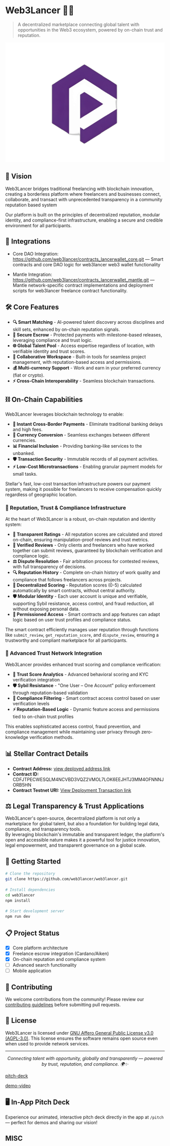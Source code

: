 # Web3Lancer 🚀✨

> A decentralized marketplace connecting global talent with opportunities in the Web3 ecosystem, powered by on-chain trust and reputation.

<p align="center">
  <img src="public/logo/web3lancer.jpg" alt="Web3Lancer Logo">
</p>

## 🌟 Vision

Web3Lancer bridges traditional freelancing with blockchain innovation, creating a borderless platform where freelancers and businesses connect, collaborate, and transact with unprecedented transparency in a community reputation based system

Our platform is built on the principles of decentralized reputation, modular identity, and compliance-first infrastructure, enabling a secure and credible environment for all participants.

## 🔗 Integrations

- Core DAO Integration: https://github.com/web3lancer/contracts_lancerwallet_core.git — Smart contracts and core DAO logic for web3lancer web3 wallet functionality

- Mantle Integration: https://github.com/web3lancer/contracts_lancerwallet_mantle.git — Mantle network-specific contract implementations and deployment scripts for web3lancer freelance contract functionality.



## 🛠️ Core Features

- **🔍 Smart Matching** - AI-powered talent discovery across disciplines and skill sets, enhanced by on-chain reputation signals.
- **🔐 Secure Escrow** - Protected payments with milestone-based releases, leveraging compliance and trust logic.
- **🌐 Global Talent Pool** - Access expertise regardless of location, with verifiable identity and trust scores.
- **🤝 Collaborative Workspace** - Built-in tools for seamless project management, with reputation-based access and permissions.
- **💰 Multi-currency Support** - Work and earn in your preferred currency (fiat or crypto).
- **⚡ Cross-Chain Interoperability** - Seamless blockchain transactions.

## ⛓️ On-Chain Capabilities

Web3Lancer leverages blockchain technology to enable:

- **💸 Instant Cross-Border Payments** - Eliminate traditional banking delays and high fees.
- **🔄 Currency Conversion** - Seamless exchanges between different currencies.
- **📊 Financial Inclusion** - Providing banking-like services to the unbanked.
- **🛡️ Transaction Security** - Immutable records of all payment activities.
- **⚡ Low-Cost Microtransactions** - Enabling granular payment models for small tasks.

Stellar's fast, low-cost transaction infrastructure powers our payment system, making it possible for freelancers to receive compensation quickly regardless of geographic location.

### 🌟 Reputation, Trust & Compliance Infrastructure

At the heart of Web3Lancer is a robust, on-chain reputation and identity system:

- **💯 Transparent Ratings** - All reputation scores are calculated and stored on-chain, ensuring manipulation-proof reviews and trust metrics.
- **👥 Verified Reviews** - Only clients and freelancers who have worked together can submit reviews, guaranteed by blockchain verification and compliance logic.
- **⚖️ Dispute Resolution** - Fair arbitration process for contested reviews, with full transparency of decisions.
- **🔍 Reputation History** - Complete on-chain history of work quality and compliance that follows freelancers across projects.
- **🧮 Decentralized Scoring** - Reputation scores (0-5) calculated automatically by smart contracts, without central authority.
- **🛡️ Modular Identity** - Each user account is unique and verifiable, supporting Sybil resistance, access control, and fraud reduction, all without exposing personal data.
- **🔗 Permissioned Access** - Smart contracts and app features can adapt logic based on user trust profiles and compliance status.

The smart contract efficiently manages user reputation through functions like `submit_review`, `get_reputation_score`, and `dispute_review`, ensuring a trustworthy and compliant marketplace for all participants.

### 🔗 Advanced Trust Network Integration

Web3Lancer provides enhanced trust scoring and compliance verification:

- **🎯 Trust Score Analytics** - Advanced behavioral scoring and KYC verification integration
- **🛡️ Sybil Resistance** - "One User – One Account" policy enforcement through reputation-based validation
- **🔐 Compliance Filtering** - Smart contract access control based on user verification levels
- **⚡ Reputation-Based Logic** - Dynamic feature access and permissions tied to on-chain trust profiles

This enables sophisticated access control, fraud prevention, and compliance management while maintaining user privacy through zero-knowledge verification methods.

## 📊 Stellar Contract Details

- **Contract Address:** [view deployed address link](https://stellar.expert/explorer/testnet/contract/CDFJTPECWESQLM4NCVBD3VQZ2VMOL7LOK6EEJHTJ3MM4OFNNNJORB5HN)
- **Contract ID:** CDFJTPECWESQLM4NCVBD3VQZ2VMOL7LOK6EEJHTJ3MM4OFNNNJORB5HN
- **Contract Testnet URI:** [View Deployment Transaction link](https://stellar.expert/explorer/testnet/tx/3ec143da28658ea3f09b5412b45a00a142ab091106ec82d6e6df8ffa49440ffc)

## ⚖️ Legal Transparency & Trust Applications

Web3Lancer's open-source, decentralized platform is not only a marketplace for global talent, but also a foundation for building legal data, compliance, and transparency tools.  
By leveraging blockchain's immutable and transparent ledger, the platform's open and accessible nature makes it a powerful tool for justice innovation, legal empowerment, and transparent governance on a global scale.

## 🚀 Getting Started

```bash
# Clone the repository
git clone https://github.com/web3lancer/web3lancer.git

# Install dependencies
cd web3lancer
npm install

# Start development server
npm run dev
```

## 📋 Project Status

- [x] Core platform architecture
- [x] Freelance escrow integration (Cardano/Aiken)
- [x] On-chain reputation and compliance system
- [ ] Advanced search functionality
- [ ] Mobile application

## 👥 Contributing

We welcome contributions from the community! Please review our [contributing guidelines](CONTRIBUTING.md) before submitting pull requests.

## 📜 License

Web3Lancer is licensed under [GNU Affero General Public License v3.0 (AGPL-3.0)](LICENSE). This license ensures the software remains open source even when used to provide network services.

---

<p align="center">
  <i>Connecting talent with opportunity, globally and transparently — powered by trust, reputation, and compliance. 🌍✨</i>
</p>

[pitch-deck](https://doc.storydoc.ai/tgKIKu)

[demo-video](https://youtube.com/watch?v=VwpeeR8MMG8)

## 🖥️ In-App Pitch Deck

Experience our animated, interactive pitch deck directly in the app at `/pitch` — perfect for demos and sharing our vision!

## MISC